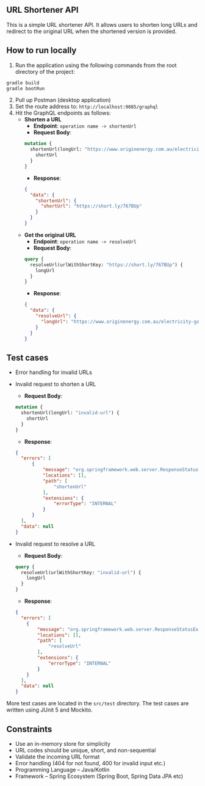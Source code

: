 ## URL Shortener API

This is a simple URL shortener API. It allows users to shorten long URLs and redirect to the original URL when the
shortened version is provided.

## How to run locally

1. Run the application using the following commands from the root directory of the project:

```bash
gradle build
gradle bootRun
```

2. Pull up Postman (desktop application)
3. Set the route address to: `http://localhost:9085/graphql`
4. Hit the GraphQL endpoints as follows:
    - **Shorten a URL**
      - **Endpoint**: `operation name -> shortenUrl`
      - **Request Body**:
      ```graphql
      mutation {
        shortenUrl(longUrl: "https://www.originenergy.com.au/electricity-gas/plans.html") {
          shortUrl
        }
      }
      ```
      - **Response**:
      ```json
      {
        "data": {
          "shortenUrl": {
            "shortUrl": "https://short.ly/767BUp"
          }
        }
      }
      ```
    - **Get the original URL**
      - **Endpoint**: `operation name -> resolveUrl`
      - **Request Body**:
      ```graphql
      query {
        resolveUrl(urlWithShortKey: "https://short.ly/767BUp") {
          longUrl
        }
      }
      ```
      - **Response**:
      ```json
      {
        "data": {
          "resolveUrl": {
            "longUrl": "https://www.originenergy.com.au/electricity-gas/plans.html"
          }
        }
      }
      ```
      
## Test cases

- Error handling for invalid URLs

- Invalid request to shorten a URL
  - **Request Body**:
  ```graphql
  mutation {
    shortenUrl(longUrl: "invalid-url") {
      shortUrl
    }
  }
  ```
  - **Response**:
  ```json
  {
    "errors": [
        {
            "message": "org.springframework.web.server.ResponseStatusException: 400 BAD_REQUEST \"Invalid Long URL format\"",
            "locations": [],
            "path": [
                "shortenUrl"
            ],
            "extensions": {
                "errorType": "INTERNAL"
            }
        }
    ],
    "data": null
  }
  ```
  
- Invalid request to resolve a URL
  - **Request Body**:
  ```graphql
  query {
    resolveUrl(urlWithShortKey: "invalid-url") {
      longUrl
    }
  }
  ```
  - **Response**:
  ```json
  {
    "errors": [
      {
          "message": "org.springframework.web.server.ResponseStatusException: 400 BAD_REQUEST \"Invalid Short URL format\"",
          "locations": [],
          "path": [
              "resolveUrl"
          ],
          "extensions": {
              "errorType": "INTERNAL"
          }
      }
    ],
    "data": null
  }
  ```

More test cases are located in the `src/test` directory. The test cases are written using JUnit 5 and Mockito.

## Constraints
- Use an in-memory store for simplicity
- URL codes should be unique, short, and non-sequential
- Validate the incoming URL format
- Error handling (404 for not found, 400 for invalid input etc.)
- Programming Language – Java/Kotlin
- Framework – Spring Ecosystem (Spring Boot, Spring Data JPA etc)
